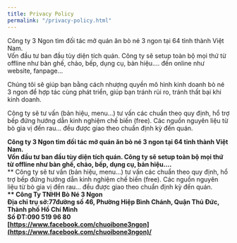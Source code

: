 ```yaml
---
title: Privacy Policy
permalink: "/privacy-policy.html"
---
```


Công ty 3 Ngon tìm đối tác mở quán ăn bò né 3 ngon tại 64 tỉnh thành Việt Nam.\
Vốn đầu tư ban đầu tùy diện tích quán. Công ty sẽ setup toàn bộ mọi thứ từ offline như bàn ghế, chảo, bếp, dụng cụ, bản hiệu…. đến online như website, fanpage…

Chúng tôi sẽ giúp bạn bằng cách nhượng quyền mô hình kinh doanh bò né 3 ngon để hợp tác cùng phát triển, giúp bạn tránh rủi ro, tránh thất bại khi kinh doanh.

Công ty sẽ tư vấn (bản hiệu, menu…) tư vấn các chuẩn theo quy định, hổ trợ bếp đứng hướng dẫn kinh nghiệm chế biến (free). Các nguồn nguyên liệu từ bò gia vị đến rau… đều được giao theo chuẩn định kỳ đến quán.

**Công ty 3 Ngon tìm đối tác mở quán ăn bò né 3 ngon tại 64 tỉnh thành Việt Nam.**\
**Vốn đầu tư ban đầu tùy diện tích quán. Công ty sẽ setup toàn bộ mọi thứ từ offline như bàn ghế, chảo, bếp, dụng cụ, bản hiệu….**\
** Công ty sẽ tư vấn (bản hiệu, menu…) tư vấn các chuẩn theo quy định, hổ trợ bếp đứng hướng dẫn kinh nghiệm chế biến (free). Các nguồn nguyên liệu từ bò gia vị đến rau… đều được giao theo chuẩn định kỳ đến quán. **\
** Công Ty TNHH Bò Né 3 Ngon**\
**Địa chỉ trụ sở:77đường số 46, Phường Hiệp Bình Chánh, Quận Thủ Đức, Thành phố Hồ Chí Minh**\
**Số ĐT:090 519 96 80**\
**[https://www.facebook.com/chuoibone3ngon](https://www.facebook.com/chuoibone3ngon)/**